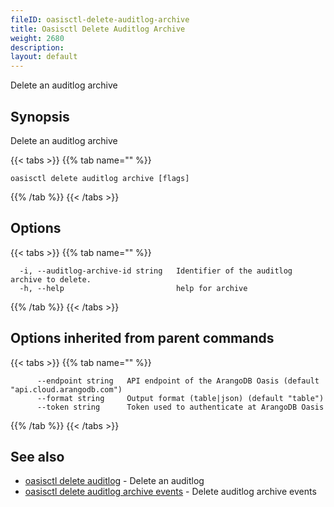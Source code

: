 ```yaml
---
fileID: oasisctl-delete-auditlog-archive
title: Oasisctl Delete Auditlog Archive
weight: 2680
description: 
layout: default
---
```

Delete an auditlog archive

## Synopsis

Delete an auditlog archive

{{< tabs >}}
{{% tab name="" %}}
```
oasisctl delete auditlog archive [flags]
```
{{% /tab %}}
{{< /tabs >}}

## Options

{{< tabs >}}
{{% tab name="" %}}
```
  -i, --auditlog-archive-id string   Identifier of the auditlog archive to delete.
  -h, --help                         help for archive
```
{{% /tab %}}
{{< /tabs >}}

## Options inherited from parent commands

{{< tabs >}}
{{% tab name="" %}}
```
      --endpoint string   API endpoint of the ArangoDB Oasis (default "api.cloud.arangodb.com")
      --format string     Output format (table|json) (default "table")
      --token string      Token used to authenticate at ArangoDB Oasis
```
{{% /tab %}}
{{< /tabs >}}

## See also

* [oasisctl delete auditlog](oasisctl-delete-auditlog)	 - Delete an auditlog
* [oasisctl delete auditlog archive events](oasisctl-delete-auditlog-archive-events)	 - Delete auditlog archive events

